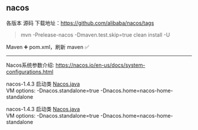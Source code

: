## nacos
各版本 源码 下载地址：<https://github.com/alibaba/nacos/tags>

> mvn -Prelease-nacos -Dmaven.test.skip=true clean install -U

Maven ➕ pom.xml，刷新 maven ✅

---
Nacos系统参数介绍: <https://nacos.io/en-us/docs/system-configurations.html>

nacos-1.4.3 启动类 [Nacos.java](./spring-cloud-alibaba-nacos-1.4.3/console/src/main/java/com/alibaba/nacos/Nacos.java)  
VM options: -Dnacos.standalone=true -Dnacos.home=nacos-home-standalone

nacos-1.4.3 启动类 [Nacos.java](./spring-cloud-alibaba-nacos-2.0.4/console/src/main/java/com/alibaba/nacos/Nacos.java)  
VM options: -Dnacos.standalone=true -Dnacos.home=nacos-home-standalone
